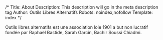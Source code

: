 /*
Title: About
Description: This description will go in the meta description tag
Author: Outils Libres Alternatifs
Robots: noindex,nofollow
Template: index
*/


Outils libres alternatifs est une association loie 1901 a but non lucratif fondée par Raphaël Bastide, Sarah Garcin, Bachir Soussi Chiadmi.